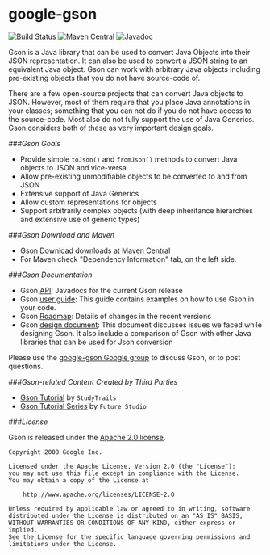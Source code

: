 # google-gson

[![Build Status](https://travis-ci.org/google/gson.svg?branch=master)](https://travis-ci.org/google/gson)
[![Maven Central](https://maven-badges.herokuapp.com/maven-central/com.google.code.gson/gson/badge.svg)](https://maven-badges.herokuapp.com/maven-central/com.google.code.gson/gson)
[![Javadoc](https://javadoc-emblem.rhcloud.com/doc/com.google.code.gson/gson/badge.svg)](http://www.javadoc.io/doc/com.google.code.gson/gson)

Gson is a Java library that can be used to convert Java Objects into their JSON representation. It can also be used to convert a JSON string to an equivalent Java object.
Gson can work with arbitrary Java objects including pre-existing objects that you do not have source-code of. 

There are a few open-source projects that can convert Java objects to JSON. However, most of them require that you place Java annotations in your classes; something that you can not do if you do not have access to the source-code. Most also do not fully support the use of Java Generics. Gson considers both of these as very important design goals. 

###*Gson Goals*
  * Provide simple `toJson()` and `fromJson()` methods to convert Java objects to JSON and vice-versa
  * Allow pre-existing unmodifiable objects to be converted to and from JSON
  * Extensive support of Java Generics
  * Allow custom representations for objects
  * Support arbitrarily complex objects (with deep inheritance hierarchies and extensive use of generic types)

###*Gson Download and Maven*
  * [Gson Download](https://maven-badges.herokuapp.com/maven-central/com.google.code.gson/gson) downloads at Maven Central
  * For Maven check "Dependency Information" tab, on the left side.

###*Gson Documentation*
  * Gson [API](http://www.javadoc.io/doc/com.google.code.gson/gson): Javadocs for the current Gson release
  * Gson [user guide](https://github.com/google/gson/blob/master/UserGuide.md): This guide contains examples on how to use Gson in your code.
  * Gson [Roadmap](https://github.com/google/gson/blob/master/CHANGELOG.md): Details of changes in the recent versions
  * Gson [design document](https://github.com/google/gson/blob/master/GsonDesignDocument.md): This document discusses issues we faced while designing Gson. It also include a comparison of Gson with other Java libraries that can be used for Json conversion

Please use the [google-gson Google group](http://groups.google.com/group/google-gson) to discuss Gson, or to post questions. 

###*Gson-related Content Created by Third Parties*
  * [Gson Tutorial](http://www.studytrails.com/java/json/java-google-json-introduction.jsp) by `StudyTrails`
  * [Gson Tutorial Series](https://futurestud.io/tutorials/gson-getting-started-with-java-json-serialization-deserialization) by `Future Studio`

###*License*

Gson is released under the [Apache 2.0 license](LICENSE).

```
Copyright 2008 Google Inc.

Licensed under the Apache License, Version 2.0 (the "License");
you may not use this file except in compliance with the License.
You may obtain a copy of the License at

    http://www.apache.org/licenses/LICENSE-2.0

Unless required by applicable law or agreed to in writing, software
distributed under the License is distributed on an "AS IS" BASIS,
WITHOUT WARRANTIES OR CONDITIONS OF ANY KIND, either express or implied.
See the License for the specific language governing permissions and
limitations under the License.
```
